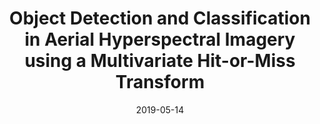 ---
title: "Object Detection and Classification in Aerial Hyperspectral Imagery using a Multivariate Hit-or-Miss Transform"
collection: publications
permalink: 
date: 2019-05-14
venue: 'SPIE Defense + Commercial Sensing, 2019, Baltimore, Maryland, United States'
paperurl: '/files/papers/2019_SPIE_PCAHMT.pdf'
link: https://doi.org/10.1117/12.2518103
slides: 
code: 
github: 
citation: 'Fraser Macfarlane, Paul Murray, Stephen Marshall and Henry White, "Object detection and classification in aerial hyperspectral imagery using a multivariate hit-or-miss transform," <i>Proc. SPIE 10986, Algorithms, Technologies, and Applications for Multispectral and Hyperspectral Imagery XXV, 1098619</i> (14 May 2019); https://doi.org/10.1117/12.2518103'
---